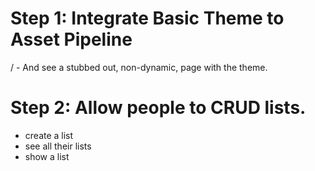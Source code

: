 # Step 1: Integrate Basic Theme to Asset Pipeline

/ - And see a stubbed out, non-dynamic, page with the theme. 

# Step 2: Allow people to CRUD lists.

- create a list
- see all their lists
- show a list
